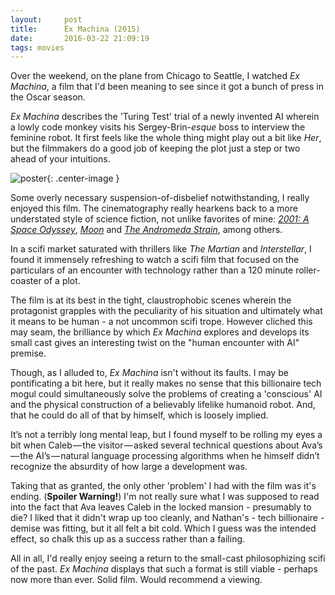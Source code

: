 ```yaml
---
layout:     post
title:      Ex Machina (2015)
date:       2016-03-22 21:09:19
tags: movies
---
```


Over the weekend, on the plane from Chicago to Seattle, I watched *Ex Machina*, a film that I'd been meaning to see since it got a bunch of press in the Oscar season.

*Ex Machina* describes the 'Turing Test' trial of a newly invented AI wherein a lowly code monkey visits his Sergey-Brin-*esque* boss to interview the feminine robot. It first feels like the whole thing might play out a bit like *Her*, but the filmmakers do a good job of keeping the plot just a step or two ahead of your intuitions.

![poster](https://upload.wikimedia.org/wikipedia/en/b/ba/Ex-machina-uk-poster.jpg){: .center-image }

Some overly necessary suspension-of-disbelief notwithstanding, I really enjoyed this film. The cinematography really hearkens back to a more understated style of science fiction, not unlike favorites of mine: *[2001: A Space Odyssey](http://www.imdb.com/title/tt0062622/?ref_=nv_sr_1)*, *[Moon](http://www.imdb.com/title/tt1182345/)* and *[The Andromeda Strain](http://www.imdb.com/title/tt0066769/?ref_=nv_sr_1)*, among others. 

In a scifi market saturated with thrillers like *The Martian* and *Interstellar*, I found it immensely refreshing to watch a scifi film that focused on the particulars of an encounter with technology rather than a 120 minute roller-coaster of a plot. 

The film is at its best in the tight, claustrophobic scenes wherein the protagonist grapples with the peculiarity of his situation and ultimately what it means to be human - a not uncommon scifi trope. However cliched this may seam, the brilliance by which *Ex Machina* explores and develops its small cast gives an interesting twist on the "human encounter with AI" premise.

Though, as I alluded to, *Ex Machina* isn't without its faults. I may be pontificating a bit here, but it really makes no sense that this billionaire tech mogul could simultaneously solve the problems of creating a 'conscious' AI and the physical construction of a believably lifelike humanoid robot. And, that he could do all of that by himself, which is loosely implied.

It’s not a terribly long mental leap, but I found myself to be rolling my eyes a bit when Caleb — the visitor — asked several technical questions about Ava’s — the AI’s — natural language processing algorithms when he himself didn’t recognize the absurdity of how large a development was.

Taking that as granted, the only other 'problem' I had with the film was it's ending. (**Spoiler Warning!**) I'm not really sure what I was supposed to read into the fact that Ava leaves Caleb in the locked mansion - presumably to die? I liked that it didn't wrap up too cleanly, and Nathan's - tech billionaire - demise was fitting, but it all felt a bit cold. Which I guess was the intended effect, so chalk this up as a success rather than a failing.

All in all, I'd really enjoy seeing a return to the small-cast philosophizing scifi of the past. *Ex Machina* displays that such a format is still viable - perhaps now more than ever. Solid film. Would recommend a viewing.